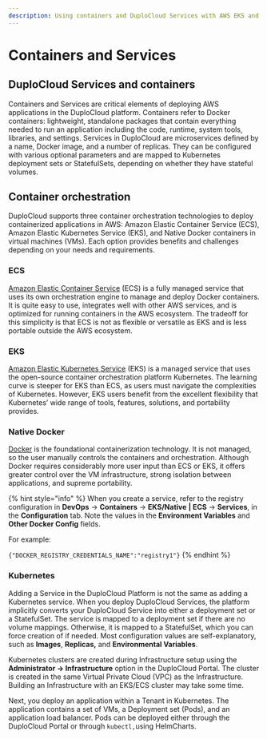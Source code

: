 ```yaml
---
description: Using containers and DuploCloud Services with AWS EKS and ECS
---
```


# Containers and Services

## DuploCloud Services and containers <a href="#id-5-toc-title" id="id-5-toc-title"></a>

Containers and Services are critical elements of deploying AWS applications in the DuploCloud platform. Containers refer to Docker containers: lightweight, standalone packages that contain everything needed to run an application including the code, runtime, system tools, libraries, and settings. Services in DuploCloud are microservices defined by a name, Docker image, and a number of replicas. They can be configured with various optional parameters and are mapped to Kubernetes deployment sets or StatefulSets, depending on whether they have stateful volumes.

## Container orchestration

DuploCloud supports three container orchestration technologies to deploy containerized applications in AWS: Amazon Elastic Container Service (ECS), Amazon Elastic Kubernetes Service (EKS), and Native Docker containers in virtual machines (VMs). Each option provides benefits and challenges depending on your needs and requirements.

### ECS

[Amazon Elastic Container Service](https://aws.amazon.com/ecs/) (ECS) is a fully managed service that uses its own orchestration engine to manage and deploy Docker containers. It is quite easy to use, integrates well with other AWS services, and is optimized for running containers in the AWS ecosystem. The tradeoff for this simplicity is that ECS is not as flexible or versatile as EKS and is less portable outside the AWS ecosystem.

### EKS

[Amazon Elastic Kubernetes Service](https://aws.amazon.com/eks/) (EKS) is a managed service that uses the open-source container orchestration platform Kubernetes. The learning curve is steeper for EKS than ECS, as users must navigate the complexities of Kubernetes. However, EKS users benefit from the excellent flexibility that Kubernetes’ wide range of tools, features, solutions, and portability provides.

### Native Docker

[Docker](https://docs.docker.com/get-started/overview/) is the foundational containerization technology. It is not managed, so the user manually controls the containers and orchestration. Although Docker requires considerably more user input than ECS or EKS, it offers greater control over the VM infrastructure, strong isolation between applications, and supreme portability.

{% hint style="info" %}
When you create a service, refer to the registry configuration in **DevOps** -> **Containers** -> **EKS/Native** **| ECS** -> **Services**, in the **Configuration** tab. Note the values in the **Environment Variables** and **Other Docker Config** fields.&#x20;

For example:&#x20;

`{"DOCKER_REGISTRY_CREDENTIALS_NAME":"registry1"}`
{% endhint %}

### **Kubernetes**

Adding a Service in the DuploCloud Platform is not the same as adding a Kubernetes service. When you deploy DuploCloud Services, the platform implicitly converts your DuploCloud Service into either a deployment set or a StatefulSet. The service is mapped to a deployment set if there are no volume mappings. Otherwise, it is mapped to a StatefulSet, which you can force creation of if needed. Most configuration values are self-explanatory, such as **Images**, **Replicas,** and **Environmental Variables**.

Kubernetes clusters are created during Infrastructure setup using the **Administrator -> Infrastructure** option in the DuploCloud Portal. The cluster is created in the same Virtual Private Cloud (VPC) as the Infrastructure. Building an Infrastructure with an EKS/ECS cluster may take some time.&#x20;

Next, you deploy an application within a Tenant in Kubernetes. The application contains a set of VMs, a Deployment set (Pods), and an application load balancer. Pods can be deployed either through the DuploCloud Portal or through `kubectl,`using HelmCharts.
